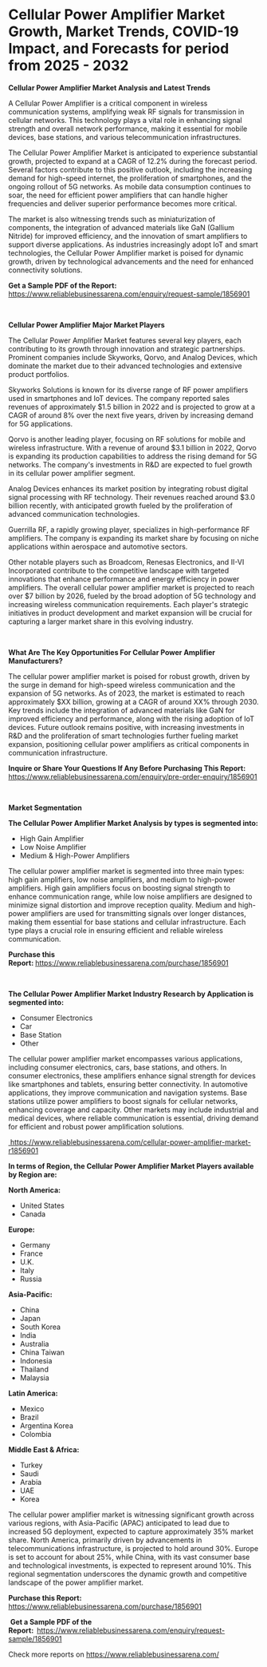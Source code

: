<p><h1>Cellular Power Amplifier Market Growth, Market Trends, COVID-19 Impact, and Forecasts for period from 2025 - 2032</h1></p><p><strong>Cellular Power Amplifier Market Analysis and Latest Trends</strong></p>
<p><p>A Cellular Power Amplifier is a critical component in wireless communication systems, amplifying weak RF signals for transmission in cellular networks. This technology plays a vital role in enhancing signal strength and overall network performance, making it essential for mobile devices, base stations, and various telecommunication infrastructures.</p><p>The Cellular Power Amplifier Market is anticipated to experience substantial growth, projected to expand at a CAGR of 12.2% during the forecast period. Several factors contribute to this positive outlook, including the increasing demand for high-speed internet, the proliferation of smartphones, and the ongoing rollout of 5G networks. As mobile data consumption continues to soar, the need for efficient power amplifiers that can handle higher frequencies and deliver superior performance becomes more critical.</p><p>The market is also witnessing trends such as miniaturization of components, the integration of advanced materials like GaN (Gallium Nitride) for improved efficiency, and the innovation of smart amplifiers to support diverse applications. As industries increasingly adopt IoT and smart technologies, the Cellular Power Amplifier market is poised for dynamic growth, driven by technological advancements and the need for enhanced connectivity solutions.</p></p>
<p><strong>Get a Sample PDF of the Report:&nbsp;</strong> <a href="https://www.reliablebusinessarena.com/enquiry/request-sample/1856901?utm_campaign=2930&utm_medium=2&utm_source=Github&utm_content=ia&utm_term=06042025&utm_id=cellular-power-amplifier">https://www.reliablebusinessarena.com/enquiry/request-sample/1856901</a></p>
<p>&nbsp;</p>
<p><strong>Cellular Power Amplifier Major Market Players</strong></p>
<p><p>The Cellular Power Amplifier Market features several key players, each contributing to its growth through innovation and strategic partnerships. Prominent companies include Skyworks, Qorvo, and Analog Devices, which dominate the market due to their advanced technologies and extensive product portfolios. </p><p>Skyworks Solutions is known for its diverse range of RF power amplifiers used in smartphones and IoT devices. The company reported sales revenues of approximately $1.5 billion in 2022 and is projected to grow at a CAGR of around 8% over the next five years, driven by increasing demand for 5G applications.</p><p>Qorvo is another leading player, focusing on RF solutions for mobile and wireless infrastructure. With a revenue of around $3.1 billion in 2022, Qorvo is expanding its production capabilities to address the rising demand for 5G networks. The company's investments in R&D are expected to fuel growth in its cellular power amplifier segment.</p><p>Analog Devices enhances its market position by integrating robust digital signal processing with RF technology. Their revenues reached around $3.0 billion recently, with anticipated growth fueled by the proliferation of advanced communication technologies.</p><p>Guerrilla RF, a rapidly growing player, specializes in high-performance RF amplifiers. The company is expanding its market share by focusing on niche applications within aerospace and automotive sectors.</p><p>Other notable players such as Broadcom, Renesas Electronics, and II-VI Incorporated contribute to the competitive landscape with targeted innovations that enhance performance and energy efficiency in power amplifiers. The overall cellular power amplifier market is projected to reach over $7 billion by 2026, fueled by the broad adoption of 5G technology and increasing wireless communication requirements. Each player's strategic initiatives in product development and market expansion will be crucial for capturing a larger market share in this evolving industry.</p></p>
<p>&nbsp;</p>
<p><strong>What Are The Key Opportunities For Cellular Power Amplifier Manufacturers?</strong></p>
<p><p>The cellular power amplifier market is poised for robust growth, driven by the surge in demand for high-speed wireless communication and the expansion of 5G networks. As of 2023, the market is estimated to reach approximately $XX billion, growing at a CAGR of around XX% through 2030. Key trends include the integration of advanced materials like GaN for improved efficiency and performance, along with the rising adoption of IoT devices. Future outlook remains positive, with increasing investments in R&D and the proliferation of smart technologies further fueling market expansion, positioning cellular power amplifiers as critical components in communication infrastructure.</p></p>
<p><strong>Inquire or Share Your Questions If Any Before Purchasing This Report:</strong> <a href="https://www.reliablebusinessarena.com/enquiry/pre-order-enquiry/1856901?utm_campaign=2930&utm_medium=2&utm_source=Github&utm_content=ia&utm_term=06042025&utm_id=cellular-power-amplifier">https://www.reliablebusinessarena.com/enquiry/pre-order-enquiry/1856901</a></p>
<p>&nbsp;</p>
<p><strong>Market Segmentation</strong></p>
<p><strong>The Cellular Power Amplifier Market Analysis by types is segmented into:</strong></p>
<p><ul><li>High Gain Amplifier</li><li>Low Noise Amplifier</li><li>Medium & High-Power Amplifiers</li></ul></p>
<p><p>The cellular power amplifier market is segmented into three main types: high gain amplifiers, low noise amplifiers, and medium to high-power amplifiers. High gain amplifiers focus on boosting signal strength to enhance communication range, while low noise amplifiers are designed to minimize signal distortion and improve reception quality. Medium and high-power amplifiers are used for transmitting signals over longer distances, making them essential for base stations and cellular infrastructure. Each type plays a crucial role in ensuring efficient and reliable wireless communication.</p></p>
<p><strong>Purchase this Report:&nbsp;</strong><a href="https://www.reliablebusinessarena.com/purchase/1856901?utm_campaign=2930&utm_medium=2&utm_source=Github&utm_content=ia&utm_term=06042025&utm_id=cellular-power-amplifier">https://www.reliablebusinessarena.com/purchase/1856901</a></p>
<p>&nbsp;</p>
<p><strong>The Cellular Power Amplifier Market Industry Research by Application is segmented into:</strong></p>
<p><ul><li>Consumer Electronics</li><li>Car</li><li>Base Station</li><li>Other</li></ul></p>
<p><p>The cellular power amplifier market encompasses various applications, including consumer electronics, cars, base stations, and others. In consumer electronics, these amplifiers enhance signal strength for devices like smartphones and tablets, ensuring better connectivity. In automotive applications, they improve communication and navigation systems. Base stations utilize power amplifiers to boost signals for cellular networks, enhancing coverage and capacity. Other markets may include industrial and medical devices, where reliable communication is essential, driving demand for efficient and robust power amplification solutions.</p></p>
<p><a href="https://www.reliablebusinessarena.com/cellular-power-amplifier-market-r1856901?utm_campaign=2930&utm_medium=2&utm_source=Github&utm_content=ia&utm_term=06042025&utm_id=cellular-power-amplifier">&nbsp;https://www.reliablebusinessarena.com/cellular-power-amplifier-market-r1856901</a></p>
<p><strong>In terms of Region, the Cellular Power Amplifier Market Players available by Region are:</strong></p>
<p>
    <p> <strong> North America: </strong>
        <ul>
            <li>United States</li>
            <li>Canada</li>
        </ul>
        </p> 
    <p> <strong> Europe: </strong>
        <ul>
            <li>Germany</li>
            <li>France</li>
            <li>U.K.</li>
            <li>Italy</li>
            <li>Russia</li>
        </ul>
        </p> 
    <p> <strong> Asia-Pacific: </strong>
        <ul>
            <li>China</li>
            <li>Japan</li>
            <li>South Korea</li>
            <li>India</li>
            <li>Australia</li>
            <li>China Taiwan</li>
            <li>Indonesia</li>
            <li>Thailand</li>
            <li>Malaysia</li>
        </ul>
        </p> 
    <p> <strong> Latin America: </strong>
        <ul>
            <li>Mexico</li>
            <li>Brazil</li>
            <li>Argentina Korea</li>
            <li>Colombia</li>
        </ul>
        </p> 
    <p> <strong> Middle East & Africa: </strong>
        <ul>
            <li>Turkey</li>
            <li>Saudi</li>
            <li>Arabia</li>
            <li>UAE</li>
            <li>Korea</li>
        </ul>
    </p>
    </p>
<p><p>The cellular power amplifier market is witnessing significant growth across various regions, with Asia-Pacific (APAC) anticipated to lead due to increased 5G deployment, expected to capture approximately 35% market share. North America, primarily driven by advancements in telecommunications infrastructure, is projected to hold around 30%. Europe is set to account for about 25%, while China, with its vast consumer base and technological investments, is expected to represent around 10%. This regional segmentation underscores the dynamic growth and competitive landscape of the power amplifier market.</p></p>
<p><strong>Purchase this Report: </strong><a href="https://www.reliablebusinessarena.com/purchase/1856901?utm_campaign=2930&utm_medium=2&utm_source=Github&utm_content=ia&utm_term=06042025&utm_id=cellular-power-amplifier">https://www.reliablebusinessarena.com/purchase/1856901</a></p>
<p>&nbsp;<strong>Get a Sample PDF of the Report:&nbsp;&nbsp;</strong><a href="https://www.reliablebusinessarena.com/enquiry/request-sample/1856901?utm_campaign=2930&utm_medium=2&utm_source=Github&utm_content=ia&utm_term=06042025&utm_id=cellular-power-amplifier">https://www.reliablebusinessarena.com/enquiry/request-sample/1856901</a></p>
<p><strong></strong></p>
<p>Check more reports on <a href="https://www.reliablebusinessarena.com/?utm_campaign=2930&utm_medium=2&utm_source=Github&utm_content=ia&utm_term=06042025&utm_id=cellular-power-amplifier">https://www.reliablebusinessarena.com/</a></p>